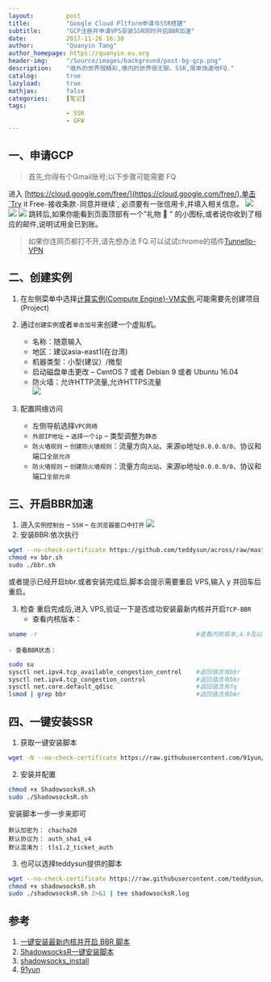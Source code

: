 ```yaml
---
layout:         post
title:          "Google Cloud Pltform申请与SSR搭建"
subtitle:       "GCP注册并申请VPS安装SSR同时开启BBR加速"
date:           2017-11-26 16:30
author:         "Quanyin Tang"
author_homepage: https://quanyin.eu.org
header-img:     "/Source/images/background/post-bg-gcp.png"
description:    "墙外的世界很精彩,墙内的世界很无聊。SSR,简单快速地FQ."
catalog:        true
lazyload:       true
mathjax:        false
categories:     [笔记]
tags:
                - SSR
                - GFW
---
```

<!--
<a href="/Source/images/post-content/post-content/post-example.png"><img data-src="/Source/images/post-content/post-example.png" class="lazyload" alt=" " /></a>
-->
## 一、申请GCP
> 首先,你得有个Gmail账号;以下步骤可能需要 FQ

进入 [https://cloud.google.com/free/](https://cloud.google.com/free/),单击`Try it Free`-`接收条款`-`同意并继续`,
必须要有一张信用卡,并填入相关信息。
<a href="/Source/images/post-content/post-content/gcp-ssr/post-gcp-ssr-gcp-try.jpg"><img data-src="/Source/images/post-content/gcp-ssr/post-gcp-ssr-gcp-try.jpg" class="lazyload" alt=" " /></a>
<a href="/Source/images/post-content/post-content/gcp-ssr/post-gcp-ssr-gcp-agree.jpg"><img data-src="/Source/images/post-content/gcp-ssr/post-gcp-ssr-gcp-agree.jpg" class="lazyload" alt=" " /></a>
<a href="/Source/images/post-content/post-content/gcp-ssr/post-gcp-ssr-gcp-account.gif"><img data-src="/Source/images/post-content/gcp-ssr/post-gcp-ssr-gcp-account.gif" class="lazyload" alt=" " /></a>
跳转后,如果你能看到页面顶部有一个"礼物 🎁 " 的小图标,或者说你收到了相应的邮件,说明试用金已到账。
> 如果你连网页都打不开,请先想办法 FQ.可以试试chrome的插件[Tunnello-VPN](https://chrome.google.com/webstore/detail/tunnello-vpn-unblock-ultr/hoapmlpnmpaehilehggglehfdlnoegck)

## 二、创建实例
1. 在左侧菜单中选择[计算实例(Compute Engine)-VM实例](https://console.cloud.google.com/compute/instances),可能需要先创建项目(Project)
2. 通过`创建实例`或者`单击加号`来创建一个虚拟机。
    - 名称：随意输入
    - 地区：建议asia-east1(在台湾)
    - 机器类型：小型(建议）/微型
    - 启动磁盘单击更改 – CentOS 7 或者 Debian 9 或者 Ubuntu 16.04
    - 防火墙：允许HTTP流量,允许HTTPS流量   
<a href="/Source/images/post-content/post-content/gcp-ssr/post-gcp-ssr-gcp-instance.jpg"><img data-src="/Source/images/post-content/gcp-ssr/post-gcp-ssr-gcp-instance.jpg" class="lazyload" alt=" " /></a>

3. 配置网络访问
    - 左侧导航选择`VPC网络`
    - `外部IP地址` – `选择一个ip` – 类型调整为`静态`
    - `防火墙规则` – `创建防火墙规则`：流量方向`入站`、来源ip地址`0.0.0.0/0`、协议和端口`全部允许`
    - `防火墙规则` – `创建防火墙规则`：流量方向`出站`、来源ip地址`0.0.0.0/0`、协议和端口`全部允许`

## 三、开启BBR加速
1. 进入`实例控制台` – `SSH` – `在浏览器窗口中打开`
<a href="/Source/images/post-content/post-content/gcp-ssr/post-gcp-ssr-gcp-ssh-instance.jpg"><img data-src="/Source/images/post-content/gcp-ssr/post-gcp-ssr-gcp-ssh-instance.jpg" class="lazyload" alt=" " /></a>
2. 安装BBR:依次执行
```bash
wget --no-check-certificate https://github.com/teddysun/across/raw/master/bbr.sh
chmod +x bbr.sh
sudo ./bbr.sh
```
或者提示已经开启bbr.或者安装完成后,脚本会提示需要重启 VPS,输入 y 并回车后重启。

3. 检查
重启完成后,进入 VPS,验证一下是否成功安装最新内核并开启`TCP-BBR`
    - 查看内核版本：
```bash
uname -r                                            #查看内核版本,4.9及以上就OK了。
```

    - 查看BBR状态：
```bash
sudo su
sysctl net.ipv4.tcp_available_congestion_control    #返回值含有bbr
sysctl net.ipv4.tcp_congestion_control              #返回值含有bbr
sysctl net.core.default_qdisc                       #返回值含有fq
lsmod | grep bbr                                    #返回值含有bbr
```

## 四、一键安装SSR
1. 获取一键安装脚本
```bash
wget -N --no-check-certificate https://raw.githubusercontent.com/91yun/shadowsocks_install/master/shadowsocksR.sh 
```
2. 安装并配置
```bash
chmod +x ShadowsocksR.sh
sudo ./ShadowsocksR.sh
```
安装脚本一步一步来即可
```
默认加密为： chacha20
默认协议为： auth_sha1_v4
默认混淆为： tls1.2_ticket_auth
```

3. 也可以选择teddysun提供的脚本
```bash
wget --no-check-certificate https://raw.githubusercontent.com/teddysun/shadowsocks_install/master/shadowsocksR.sh
chmod +x shadowsocksR.sh
sudo ./shadowsocksR.sh 2>&1 | tee shadowsocksR.log
```

## 参考
1. [一键安装最新内核并开启 BBR 脚本](https://teddysun.com/489.html)
2. [ShadowsocksR一键安装脚本](https://shadowsocks.be/9.html)
3. [shadowsocks_install](https://github.com/iMeiji/shadowsocks_install)
4. [91yun](https://github.com/91yun/shadowsocks_install)
